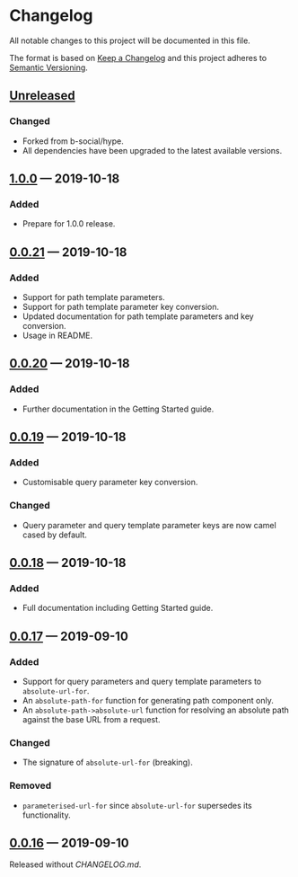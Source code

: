 # Changelog

All notable changes to this project will be documented in this file.

The format is based on [Keep a Changelog](http://keepachangelog.com)
and this project adheres to
[Semantic Versioning](http://semver.org/spec/v2.0.0.html).

## [Unreleased]

### Changed

- Forked from b-social/hype.
- All dependencies have been upgraded to the latest available versions.

## [1.0.0] — 2019-10-18

### Added

- Prepare for 1.0.0 release.

## [0.0.21] — 2019-10-18

### Added

- Support for path template parameters.
- Support for path template parameter key conversion.
- Updated documentation for path template parameters and key conversion.
- Usage in README.

## [0.0.20] — 2019-10-18

### Added

- Further documentation in the Getting Started guide.

## [0.0.19] — 2019-10-18

### Added

- Customisable query parameter key conversion.

### Changed

- Query parameter and query template parameter keys are now camel cased by
  default.

## [0.0.18] — 2019-10-18

### Added

- Full documentation including Getting Started guide.

## [0.0.17] — 2019-09-10

### Added

- Support for query parameters and query template parameters to
  `absolute-url-for`.
- An `absolute-path-for` function for generating path component only.
- An `absolute-path->absolute-url` function for resolving an absolute path
  against the base URL from a request.

### Changed

- The signature of `absolute-url-for` (breaking).

### Removed

- `parameterised-url-for` since `absolute-url-for` supersedes its functionality.

## [0.0.16] — 2019-09-10

Released without _CHANGELOG.md_.

[0.0.16]: https://github.com/b-social/hype/compare/0.0.1...0.0.16

[0.0.17]: https://github.com/b-social/hype/compare/0.0.16...0.0.17

[0.0.18]: https://github.com/b-social/hype/compare/0.0.17...0.0.18

[0.0.19]: https://github.com/b-social/hype/compare/0.0.18...0.0.19

[0.0.20]: https://github.com/b-social/hype/compare/0.0.19...0.0.20

[0.0.21]: https://github.com/b-social/hype/compare/0.0.20...0.0.21

[1.0.0]: https://github.com/b-social/hype/compare/0.0.21...1.0.0

[Unreleased]: https://github.com/b-social/hype/compare/1.0.0...HEAD

